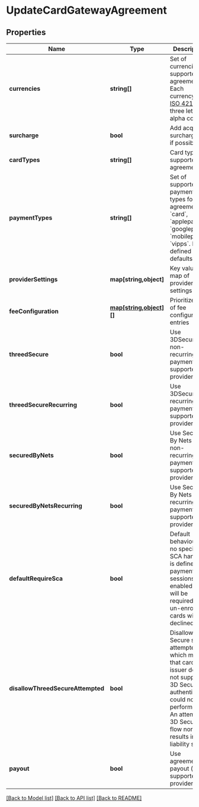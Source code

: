 # UpdateCardGatewayAgreement

## Properties
Name | Type | Description | Notes
------------ | ------------- | ------------- | -------------
**currencies** | **string[]** | Set of currencies supported by agreement. Each currency in [ISO 4217](https://en.wikipedia.org/wiki/ISO_4217) three letter alpha code. | 
**surcharge** | **bool** | Add acquirer surcharge fee if possible | [optional] 
**cardTypes** | **string[]** | Card types supported by agreement | [optional] 
**paymentTypes** | **string[]** | Set of supported payment types for agreement: &#x60;card&#x60;, &#x60;applepay&#x60;, &#x60;googlepay&#x60;, &#x60;mobilepay&#x60;, &#x60;vipps&#x60;. If not defined defaults to all. | [optional] 
**providerSettings** | **map[string,object]** | Key value map of provider settings | [optional] 
**feeConfiguration** | [**map[string,object][]**](map.md) | Prioritized list of fee configuration entries | [optional] 
**threedSecure** | **bool** | Use 3DSecure for non-recurring payments (if supported by provider) | [optional] 
**threedSecureRecurring** | **bool** | Use 3DSecure for recurring payments (if supported by provider) | [optional] 
**securedByNets** | **bool** | Use Secured By Nets for non-recurring payments (if supported by provider) | [optional] 
**securedByNetsRecurring** | **bool** | Use Secured By Nets for recurring payments (if supported by provider) | [optional] 
**defaultRequireSca** | **bool** | Default behaviour if no specific SCA handing is defined in payment sessions. If enabled SCA will be required and un-enrolled cards will be declined. | [optional] 
**disallowThreedSecureAttempted** | **bool** | Disallow 3D Secure status attempted which means that card issuer does not support 3D Secure so authentication could not be performed. An attempted 3D Secure flow normally results in liability shift. | [optional] 
**payout** | **bool** | Use agreement for payout (if supported by provider) | [optional] 

[[Back to Model list]](../README.md#documentation-for-models) [[Back to API list]](../README.md#documentation-for-api-endpoints) [[Back to README]](../README.md)


